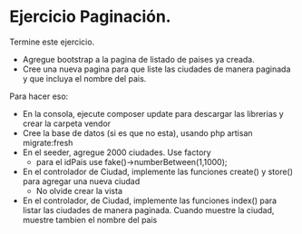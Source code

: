 # Ejercicio Paginación.

Termine este ejercicio.

* Agregue bootstrap a la pagina de listado de paises ya creada.
* Cree una nueva pagina para que liste las ciudades de manera paginada y que incluya el nombre del pais.

Para hacer eso:
* En la consola, ejecute composer update para descargar las librerias y crear la carpeta vendor
* Cree la base de datos (si es que no esta), usando php artisan migrate:fresh
* En el seeder, agregue 2000 ciudades. Use factory
    * para el idPais use fake()->numberBetween(1,1000);
* En el controlador de Ciudad, implemente las funciones create() y store() para agregar una nueva ciudad
    * No olvide crear la vista
* En el controlador, de Ciudad, implemente las funciones index() para listar las ciudades de manera paginada.    Cuando muestre la ciudad, muestre tambien el nombre del pais


